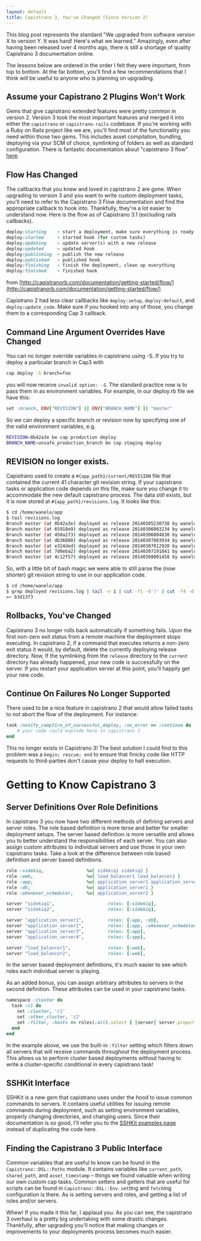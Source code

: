 ```yaml
---
layout: default
title: Capistrano 3, You've Changed (Since Version 2)
---
```


This blog post represents the standard "We upgraded from software version X to version Y. It was hard! Here's what we learned." Amazingly, even after having been released over 4 months ago, there is still a shortage of quality Capistrano 3 documentation online.


The lessons below are ordered in the order I felt they were important, from top to bottom. At the far bottom, you'll find a few recommendations that I think will be useful to anyone who is planning on upgrading.

## Assume your Capistrano 2 Plugins Won't Work

Gems that give capistrano extended features were pretty common in version 2. Version 3 took the most important features and merged it into either the `capistrano` or `capistrano-rails` codebase. If you're working with a Ruby on Rails project like we are, you'll find most of the functionality you need within those two gems. This includes asset compilation, bundling, deploying via your SCM of choice, symlinking of folders as well as standard configuration. There is fantastic documentation about "capistrano 3 flow" [here](http://capistranorb.com/documentation/getting-started/flow/).

## Flow Has Changed

The callbacks that you knew and loved in capistrano 2 are gone. When upgrading to version 3 and you want to write custom deployment tasks, you'll need to refer to the Capistrano 3 Flow documentation and find the appropriate callback to hook into. Thankfully, they're a lot easier to understand now. Here is the flow as of Capistrano 3.1 (excluding rails callbacks).

```ruby
deploy:starting    - start a deployment, make sure everything is ready
deploy:started     - started hook (for custom tasks)
deploy:updating    - update server(s) with a new release
deploy:updated     - updated hook
deploy:publishing  - publish the new release
deploy:published   - published hook
deploy:finishing   - finish the deployment, clean up everything
deploy:finished    - finished hook
```
from [http://capistranorb.com/documentation/getting-started/flow/](http://capistranorb.com/documentation/getting-started/flow/)

Capistrano 2 had less clear callbacks like `deploy:setup`, `deploy:default`, and `deploy:update_code`. Make sure if you hooked into any of those, you change them to a corresponding Cap 3 callback.

## Command Line Argument Overrides Have Changed

You can no longer override variables in capistrano using -S. If you try to deploy a particular branch in Cap3 with

```bash
cap deploy -S branch=foo
```

you will now receive `invalid option: -S`. The standard practice now is to pass them in as environment variables. For example, in our deploy.rb file we have this:

```ruby
set :branch, ENV["REVISION"] || ENV["BRANCH_NAME"] || "master"
```

So we can deploy a specific branch or revision now by specifying one of the valid environment variables, e.g.

```bash
REVISION=8b42a3e be cap production deploy
BRANCH_NAME=unsafe_production_branch be cap staging deploy
```

## REVISION no longer exists.

Capistrano used to create a `#{app_path}/current/REVISION` file that contained the current 41 character git revision string. If your capistrano tasks or application code depends on this file, make sure you change it to accommodate the new default capistrano process. The data still exists, but it is now stored at `#{app_path}/revisions.log`. It looks like this:

```bash
$ cd /home/wanelo/app
$ tail revisions.log
Branch master (at 8b42a3e) deployed as release 20140305230738 by wanelo;
Branch master (at 65918e9) deployed as release 20140306003234 by wanelo;
Branch master (at 450a273) deployed as release 20140306004830 by wanelo;
Branch master (at db36080) deployed as release 20140307003934 by wanelo;
Branch master (at e324ded) deployed as release 20140307012920 by wanelo;
Branch master (at 7d8eba2) deployed as release 20140307191841 by wanelo;
Branch master (at 4c12f57) deployed as release 20140308001458 by wanelo;
```

So, with a little bit of bash magic we were able to still parse the (now shorter) git revision string to use in our application code.

```bash
$ cd /home/wanelo/app
$ grep deployed revisions.log | tail -n 1 | cut -f1 -d')' | cut -f4 -d' '
=> b3d13f3
```

## Rollbacks, You've Changed

Capistrano 3 no longer rolls back automatically if something fails. Upon the first non-zero exit status from a remote machine the deployment stops executing. In capistrano 2, if a command that executes returns a non-zero exit status it would, by default, delete the currently deploying release directory.  Now, If the symlinking from the `release` directory to the `current` directory has already happened, your new code is successfully on the server. If you restart your application server at this point, you'll happily get your new code.

## Continue On Failures No Longer Supported

There used to be a nice feature in capistrano 2 that would allow failed tasks to not abort the flow of the deployment. For instance:

```ruby
task :notify_campfire_of_successful_deploy, :on_error => :continue do
    # your code could explode here in capistrano 2
end
```

This no longer exists in Capistrano 3! The best solution I could find to this problem was a `begin; rescue; end` to ensure that finicky code like HTTP requests to third-parties don't cause your deploy to halt execution.

# Getting to Know Capistrano 3

## Server Definitions Over Role Definitions

In capistrano 3 you now have two different methods of defining servers and server roles. The role based definition is more terse and better for smaller deployment setups. The server based definition is more versatile and allows you to better understand the responsibilities of each server. You can also assign custom attributes to individual servers and use those in your own capistrano tasks. Take a look at the difference between role based definition and server based definitions.

```ruby
role :sidekiq,                %w{ sidekiq1 sidekiq2 }
role :web,                    %w{ load_balancer1 load_balancer2 }
role :app,                    %w{ application_server1 application_server2 application_server3 application_server4 }
role :db,                     %w{ application_server1 }
role :whenever_scheduler,     %w{ application_server2 }
```

```ruby
server "sidekiq1",                    roles: [:sidekiq],                    cluster: 'c1'
server "sidekiq2",                    roles: [:sidekiq],                    cluster: 'c2'

server "application_server1",         roles: [:app, :db],                   cluster: 'c1'
server "application_server2",         roles: [:app, :whenever_scheduler],   cluster: 'c1'
server "application_server3",         roles: [:app],                        cluster: 'c2'
server "application_server4",         roles: [:app],                        cluster: 'c2'

server "load_balancer1",              roles: [:web],                        cluster: 'c1'
server "load_balancer2",              roles: [:web],                        cluster: 'c2'
```

In the server based deployment definitions, it's much easier to see which roles each individual server is playing.

As an added bonus, you can assign arbitrary attributes to servers in the second definition. These attributes can be used in your capistrano tasks.

```ruby
namespace :cluster do
  task :c1 do
    set :cluster, 'c1'
    set :other_cluster, 'c2'
    set :filter, :hosts => roles(:all).select { |server| server.properties.cluster == fetch(:cluster) }
  end
end
```

In the example above, we use the built-in `:filter` setting which filters down all servers that will receive commands throughout the deployment process. This allows us to perform cluster based deployments without having to write a cluster-specific conditional in every capistrano task!

## SSHKit Interface

SSHKit is a new gem that capistrano uses under the hood to issue common commands to servers. It contains useful utilities for issuing remote commands during deployment, such as setting environment variables, properly changing directories, and changing users. Since their documentation is so good, I'll refer you to the [SSHKit examples page](https://github.com/capistrano/sshkit/blob/master/EXAMPLES.md) instead of duplicating the code here.

## Finding the Capistrano 3 Public Interface

Common variables that are useful to know can be found in the `Capistrano::DSL::Paths` module. It contains variables like `current_path`, `shared_path`, and `asset_timestamp` – things we found valuable when writing our own custom cap tasks.
Common setters and getters that are useful for scripts can be found in `Capistrano::DSL::Env`. `set`ting and `fetch`ing configuration is there. As is setting servers and roles, and getting a list of roles and/or servers.

Whew! If you made it this far, I applaud you. As you can see, the capistrano 3 overhaul is a pretty big undertaking with some drastic changes. Thankfully, after upgrading you'll notice that making changes or improvements to your deployments process becomes much easier.

